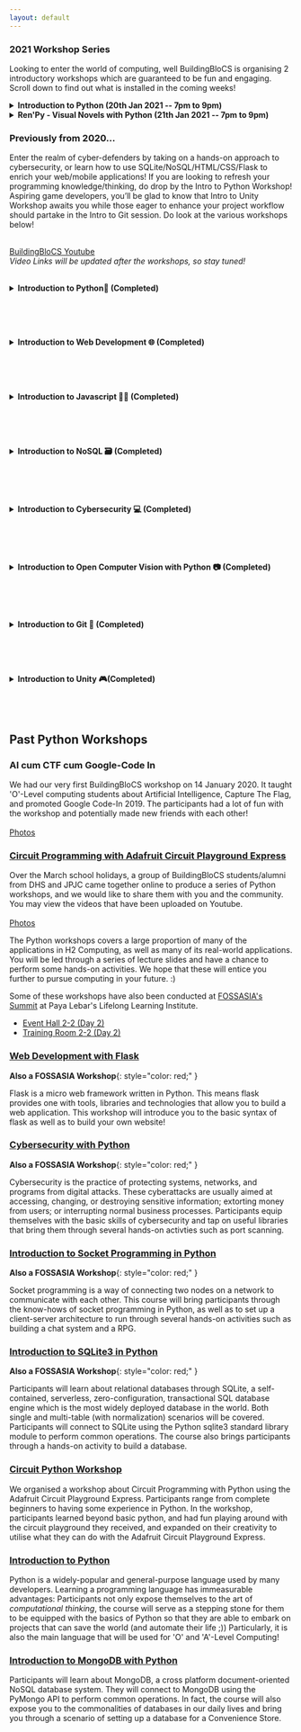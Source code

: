```yaml
---
layout: default
---
```


### 2021 Workshop Series 
Looking to enter the world of computing, well BuildingBloCS is organising 2 introductory workshops which are guaranteed to be fun and engaging. Scroll down to find out what is installed in the coming weeks! 

<div>
<details>
  <summary><strong>Introduction to Python (20th Jan 2021 -- 7pm to 9pm)</strong></summary>

Python is a widely used, high level programming language, which means that it is easy to get started on. In this workshop, you will be learning about the fundamental skills of python, such as syntax, lists and functions.

Prerequisites: Nothing much other than a desire to learn!

</details>

<details>
  <summary><strong>Ren'Py - Visual Novels with Python (21th Jan 2021 -- 7pm to 9pm)</strong></summary>

This workshop teaches the basics of renpy, a visual novel engine that makes use of python and basic computing skills. Computational programming will be taught, along with some foundational skills of python to help students be imaginative and more comfortable with coding in a creative way. Do try to install the Ren'Py software before the event @ https://www.renpy.org/latest.html

Prerequisites: Working computer and Ren'Py software installed on it 

</details>
</div>

### Previously from 2020...

Enter the realm of cyber-defenders by taking on a hands-on approach to cybersecurity, or learn how to use SQLite/NoSQL/HTML/CSS/Flask to enrich your web/mobile applications! If you are looking to refresh your programming knowledge/thinking, do drop by the Intro to Python Workshop! Aspiring game developers, you’ll be glad to know that Intro to Unity Workshop awaits you while those eager to enhance your project workflow should partake in the Intro to Git session. Do look at the various workshops below!

<br><a class="btn" href="https://www.youtube.com/channel/UCWQmrxGbwU4jFBCJf7rPoFQ">BuildingBloCS Youtube</a>
<br><i>Video Links will be updated after the workshops, so stay tuned!</i><br><br>

<div>
<details>
<summary><strong>Introduction to Python🐍 (Completed)</strong></summary><br>

By the end of the workshop, participants would learn  <br />
<ul>
  <li>The basics of python</li>
  <li>If statements, lists, loops</li>
  <li>Create some simple programs (e.g. mark to grade converter/calculator) </li>
</ul>

<br><br><strong>Prerequisites:</strong> Nothing much other than a desire to learn!<br><br>

</details><br><br>

<br><details>
<summary><strong>Introduction to Web Development 🌐 (Completed)</strong></summary><br>
<img src="https://yogendra.me/2017/07/20/migration-mania/html-js-css.png" style="width:130px;">
<br><strong>Learning to build a efficient web application quickly is increasingly important. This workshop (and more) will equip you with the skills and tools to build your own web application. Here are some of the tools you will learn!</strong><br><br>
  
<strong>Timing for 17 May: 1400-1600</strong><br><br>

Flask is used as a web-framework. This will form the basis for the web-application.<br><br>Participants will also learn about the basics of HTML (Markup Language for the Web) and CSS (Casacading Style Sheets for nice designs), along with other frameworks to improve their website's user interface and experience.<br><br>
SQL forms an important part in our applications, by helping to store a variety of user data!<br>
Participants will explore the concepts of:
- normalized databases
- simple sql queries
- various sql technologies and their pros and cons 

<br><br><strong>Prerequisites:</strong> Basic Knowledge of Python (Intro to Python Workshop)<br><br>

</details><br><br>

<br><details>
<summary><strong>Introduction to Javascript 🏃‍♀️ (Completed)</strong></summary><br>

JavaScript is an extremely popular programming language used primarily by Web 
browsers to create a dynamic and interactive experience for the user. 
Most of the functions and applications that make the Internet 
indispensable to modern life are coded in some form of JavaScript. 
<br><br>
At the end of the course, participants will be able to create a simple <strong>discord bot
that tells you the time using nodejs</strong><br/><br/>

</details><br><br>

<br><details>
<summary><strong>Introduction to NoSQL 🗃 (Completed)</strong></summary><br>

<strong>Timing: 1700-1900</strong><br><br>

After learning SQL, why not learn NoSQL? NoSQL databases (aka "not only SQL") are non tabular, and store data differently than relational tables (aka SQL). <br>
NoSQL databases come in a variety of types based on their data model. The main types are document, key-value, wide-column, and graph. They provide flexible schemas and scale easily with large amounts of data and high user loads.
  
<br><br><strong>Prerequisites:</strong> Basic Knowledge of Python (Intro to Python Workshop), Github account<br/><br/>

</details><br><br>

<br><details>
<summary><strong>Introduction to Cybersecurity 💻 (Completed)</strong></summary><br>

<strong>Timing: 1000-1200</strong><br><br>

Cyberattacks are increasingly becoming more common, while our reliance on digital systems has increased significantly. A sound understanding of cybersecurity principles would thus go a long way in helping to ensure one stays cyber secure.<br>

In this course, we will be embarking on a Capture-the-Flag style competition where participants will go through some Basic Web/ Forensics/ Cryptography Concepts.   
  
<br><br><strong>Prerequisites:</strong> Basic Knowledge of Python would be helpful (Intro to Python Workshop)<br><br>

</details><br><br>

<br><details>
<summary><strong>Introduction to Open Computer Vision with Python 📷 (Completed)</strong></summary><br>
<img src="https://user-images.githubusercontent.com/47784720/80275797-349dab80-8716-11ea-8b11-ce656342ae73.png" alt="EdgeDunmanHigh" style="max-width:90%;"/>
<br><strong>Part 1 (Timing: 1000-1200)</strong><br>
Open CV is a powerful library used to analyse images and videos! Equip 
youselves with the knowledge about the various Open CV features. In Part 1,
we will be introducing the fundamentals of opencv, starting with Trackbars and
Histograms (both static and video analysis)

<br><br><strong>Part 2 (Timing: 1000-1200)</strong><br>
In Part 2, We will be learning how to make use of the slider trackbars to isolate
certain colors of an image. We will also explore the math behind Canny Edge 
Detection. Participants will also get to embark on a future project!

<br><br><strong>Prerequisites:</strong> Basic Knowledge of Python (Intro to Python Workshop)<br><br>\
</details><br><br>

<br><details>
<summary><strong>Introduction to Git 🌲 (Completed)</strong></summary><br>
<strong>Timing: 1500-1630</strong><br><br>
  
Open source development is increasingly prevalent in software development, powering many devices that we use daily. Originally developed for the managing the Linux Operating System, Git is an extremely powerful tool for managing computing projects.<br><br>
Participants will learn what Git is and how it is different from GitHub, what programmers can use Git for, learn to perform basic operations (commit, pull etc) using a Git GUI Client, perform simple collaborative operations (merge, forking) and understand the use of pull requests in working on public open source projects
  
<br><br><strong>Prerequisites:</strong> A little knowledge of terminal/Command Prompt commands would be helpful but not essential<br><br>
</details><br><br>

<br><details>
<summary><strong>Introduction to Unity 🎮(Completed)</strong></summary><br>

<strong>Timing: 1000-1200</strong><br><br>

Participants will be introduced to the the Game Loop, 2D Space, Collision detection, and make a simple game involving moving the player character.
  
<br><br><strong>Prerequisites:</strong> Knowledge of C# programming would be useful, but not required.
As for programming knowledge, its mainly going to be variables:<br><br>
<pre class="line-numbers">
  <code class="language-aspnet">
Vector3 direction = new Vector3(1,1,1);
  </code>
</pre>
and if else statements:<br>
<pre class="line-numbers">
  <code class="language-aspnet">
if (Input.GetButtonDown('Jump')){
  transform.translate(direction);
}
  </code>
</pre><br><br>
</details><br>
</div><br><br>

## Past Python Workshops
### AI cum CTF cum Google-Code In
We had our very first BuildingBloCS workshop on 14 January 2020. It taught 'O'-Level computing students about Artificial Intelligence, Capture The Flag, and promoted Google Code-In 2019. The participants had a lot of fun with the workshop and potentially made new friends with each other! <br><br>
<a class="btn" href="https://photos.app.goo.gl/ToVkPLV3zoNLuNqy8">Photos</a>

### [Circuit Programming with Adafruit Circuit Playground Express](https://youtu.be/DsDeCd6VNj0)
Over the March school holidays, a group of BuildingBloCS students/alumni from DHS and JPJC came together online to produce a series of Python workshops, and we would like to share them with you and the community. You may view the videos that have been uploaded on Youtube.<br><br>
<a class="btn" href="https://photos.app.goo.gl/HWpBV3mRVwjM55ez5">Photos</a>

The Python workshops covers a large proportion of many of the applications in H2 Computing, as well as many of its real-world applications. You will be led through a series of lecture slides and have a chance to perform some hands-on activities. We hope that these will entice you further to pursue computing in your future. :)

Some of these workshops have also been conducted at [FOSSASIA's Summit](https://summit.fossasia.org/) at Paya Lebar's Lifelong Learning Institute.
* [Event Hall 2-2 (Day 2)](https://youtu.be/7eAAivicPmk)
* [Training Room 2-2 (Day 2)](https://youtu.be/CMJZ6SZIaRs)

### [Web Development with Flask](https://youtu.be/074b8o15Vnc)

**Also a FOSSASIA Workshop**{: style="color: red;" }

Flask is a micro web framework written in Python. This means flask provides one with tools, libraries and technologies that allow you to build a web application. This workshop will introduce you to the basic syntax of flask as well as to build your own website!

### [Cybersecurity with Python](https://youtu.be/P5ti4jgk7eQ)

**Also a FOSSASIA Workshop**{: style="color: red;" }

Cybersecurity is the practice of protecting systems, networks, and programs from digital attacks. These cyberattacks are usually aimed at accessing, changing, or destroying sensitive information; extorting money from users; or interrupting normal business processes. Participants equip themselves with the basic skills of cybersecurity and tap on useful libraries that bring them through several hands-on activties such as port scanning.

### [Introduction to Socket Programming in Python](https://youtu.be/T248IPVosR4)

**Also a FOSSASIA Workshop**{: style="color: red;" }

Socket programming is a way of connecting two nodes on a network to communicate with each other. This course will bring participants through the know-hows of socket programming in Python, as well as to set up a client-server architecture to run through several hands-on activities such as building a chat system and a RPG.

### [Introduction to SQLite3 in Python]()

**Also a FOSSASIA Workshop**{: style="color: red;" }

Participants will learn about relational databases through SQLite, a self-contained, serverless, zero-configuration, transactional SQL database engine which is the most widely deployed database in the world. Both single and multi-table (with normalization) scenarios will be covered. Participants will connect to SQLite using the Python sqlite3 standard library module to perform common operations. The course also brings participants through a hands-on activity to build a database.

### [Circuit Python Workshop](https://youtu.be/DsDeCd6VNj0)
We organised a workshop about Circuit Programming with Python using the Adafruit Circuit Playground Express. Participants range from complete beginners to having some experience in Python. In the workshop, participants learned beyond basic python, and had fun playing around with the circuit playground they received, and expanded on their creativity to utilise what they can do with the Adafruit Circuit Playground Express.

### [Introduction to Python](https://youtu.be/Ms0BERdaIeI) 
Python is a widely-popular and general-purpose language used by many developers. Learning a programming language has immeasurable advantages: Participants not only expose themselves to the art of _computational thinking_, the course will serve as a stepping stone for them to be equipped with the basics of Python so that they are able to embark on projects that can save the world (and automate their life ;)) Particularly, it is also the main language that will be used for 'O' and 'A'-Level Computing!

### [Introduction to MongoDB with Python](https://youtu.be/Gs3zYwtDXEw)
Participants will learn about MongoDB, a cross platform document-oriented NoSQL database system. They will connect to MongoDB using the PyMongo API to perform common operations. In fact, the course will also expose you to the commonalities of databases in our daily lives and bring you through a scenario of setting up a database for a Convenience Store.
